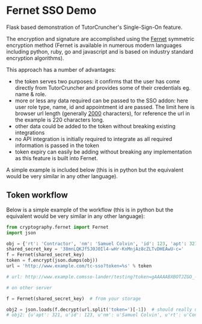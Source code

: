 # Fernet SSO Demo

Flask based demonstration of TutorCruncher's Single-Sign-On feature.

The encryption and signature are accomplished using the [Fernet](https://github.com/fernet) symmetric encryption 
method (Fernet is available in numerous modern languages including python, ruby, go and javascript and 
is based on industry standard encryption algorithms).

This approach has a number of advantages:
* the token serves two purposes: it confirms that the user has come directly from TutorCruncher and provides some of their credentials eg. name & role.
* more or less any data required can be passed to the SSO addon: here user role type, name, id and appointment id are passed. The limit here is browser url length (generally [2000](http://stackoverflow.com/questions/417142/what-is-the-maximum-length-of-a-url-in-different-browsers) characters), for reference the url in the example is 220 characters long.
* other data could be added to the token without breaking existing integrations
* no API integration is initially required to integrate as all required information is passed in the token
* token expiry can easily be adding without breaking any implementation as this feature is built into Fernet. 

A simple example is included below (this is in python but the equivalent would be very similar in any other language).

## Token workflow

Below is a simple example of the workflow (this is in python but the equivalent would be 
very similar in any other language):

```python
from cryptography.fernet import Fernet
import json

obj = {'rt': 'Contractor', 'nm': 'Samuel Colvin', 'id': 123, 'apt': 321}
shared_secret_key = '38mnLQKJf5J0J0Il4-wHr-KnMnjAz8cZLTvDHEAwU-c='
f = Fernet(shared_secret_key)
token = f.encrypt(json.dumps(obj))
url = 'http://www.example.com/tc-sso?token=%s' % token

# url: http://www.example.comsso-lander/testing?token=gAAAAABXBOTJZGO_-1ORdEHFSktCrUXVNNgMEIjc6IrlDyjjPzPAkn36S2-4-fKG1eFT1DlGUjAgTD3SLsO1XCgh-6MIj0x0bTYuXtrRKvu1Y6XPY8QDXWAm5B9Qr8NoThnhUZ3P36vBisUvusQaz8xQSqy26dU5rrMZ3X9YR6hdiuV-VUqM1Qw=

# on other server

f = Fernet(shared_secret_key)  # from your storage

obj2 = json.loads(f.decrypt(url.split('token=')[-1])  # should really use a proper url parser
# obj2: {u'apt': 321, u'id': 123, u'nm': u'Samuel Colvin', u'rt': u'Contractor'}
```

